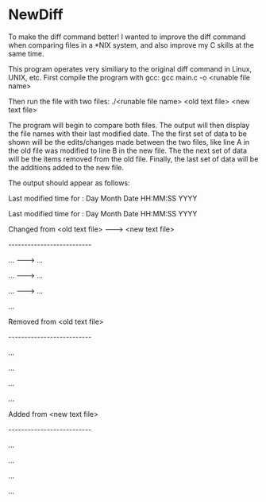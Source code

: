 # NewDiff
To make the diff command better! I wanted to improve the diff command when comparing files in a *NIX system, 
and also improve my C skills at the same time.

This program operates very similiary to the original diff command in Linux, UNIX, etc.
First compile the program with gcc:
gcc main.c -o \<runable file name\>

Then run the file with two files:
./\<runable file name\> \<old text file\> \<new text file\>

The program will begin to compare both files. The output will then display the file names with their last modified date.
The the first set of data to be shown will be the edits/changes made between the two files, like line A in the old file
was modified to line B in the new file. The the next set of data will be the items removed from the old file. Finally,
the last set of data will be the additions added to the new file.

The output should appear as follows:

Last modified time for <old text file>: Day Month Date HH:MM:SS YYYY

Last modified time for <new text file>: Day Month Date HH:MM:SS YYYY

Changed from \<old text file\> ---> \<new text file\>

\--------------------------

... ---> ...

... ---> ...

... ---> ...

...

Removed from \<old text file\>

\--------------------------

...

...

...

...

Added from \<new text file\>

\--------------------------

...

...

...

...

